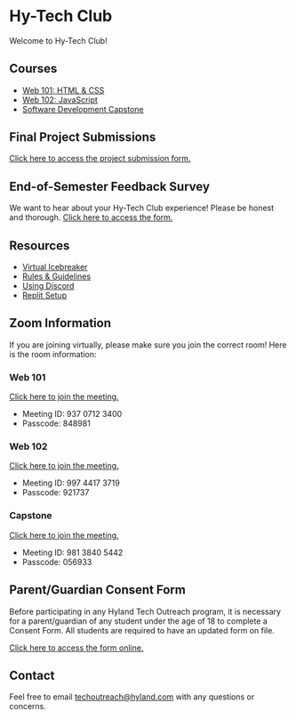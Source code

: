 <style>
  .markdown-body > h1:first-child:not([id]) {
    display: none;
  }

  h1#hy-tech-club {
    margin-top: 0 !important;
  }
</style>

# Hy-Tech Club
Welcome to Hy-Tech Club!

## Courses
- [Web 101: HTML & CSS](/web-101)
- [Web 102: JavaScript](/web-102)
- [Software Development Capstone](/capstone)

## Final Project Submissions
[Click here to access the project submission form.](https://forms.gle/g271fAqL78GLevho6)

## End-of-Semester Feedback Survey
We want to hear about your Hy-Tech Club experience! Please be honest and thorough. [Click here to access the form.](https://survey.alchemer.com/s3/7114848/HTC-Feedback-F22)

## Resources
- [Virtual Icebreaker](/VirtualIcebreaker)
- [Rules & Guidelines](/RulesAndGuidelines)
- [Using Discord](/DiscordUse)
- [Replit Setup](/ReplitSetup)

## Zoom Information
If you are joining virtually, please make sure you join the correct room! Here is the room information:

### Web 101
[Click here to join the meeting.](https://hyland.zoom.us/j/93707123400?pwd=Wk5vaHFEb2I1Wm9Bb1krc1JKUnkzUT09)

- Meeting ID: 937 0712 3400
- Passcode: 848981

### Web 102
[Click here to join the meeting.](https://hyland.zoom.us/j/99744173719?pwd=dGJLRjVLdDJJMUl3VXpralJiSy9Bdz09)

- Meeting ID: 997 4417 3719
- Passcode: 921737

### Capstone
[Click here to join the meeting.](https://hyland.zoom.us/j/98138405442?pwd=UUExSEdhSjc1WGRYOFgwWmVHamJrQT09)

- Meeting ID: 981 3840 5442
- Passcode: 056933

## Parent/Guardian Consent Form
Before participating in any Hyland Tech Outreach program, it is necessary for a parent/guardian of any student under the age of 18 to complete a Consent Form. All students are required to have an updated form on file.

[Click here to access the form online.](https://unityforms.onbase.com/HSIDB/UnityForm.aspx?d1=AXqj5WtCdyBSP534QS%2bymO7giKPJqgRe0JvlfCPbrVKTSQ5CeLzlqyJqSFofoXf2%2fLm1tziXizPoWedY3oo0Ff8BYz3%2bWSDjX8JsPBVEQ68sFTg%2be%2bztiTe7qXhuFsIP6RVeH4uaoVUZvOwoGP5MJdybqMRrkdlPg7n0HQq%2b03fYaGCHuMTrcgd3xVYRQTtHcGVbF%2f9ge37RyeSM6tW3DNOA6Rk1qQ%2bwqehGr6BqXkDl4Hizr1%2bMzCdHnpVWatT87A%3d%3d&_ga=2.25243006.2103430845.1587136770-78961992.1520540426)

## Contact
Feel free to email [techoutreach@hyland.com](mailto:techoutreach@hyland.com) with any questions or concerns.
